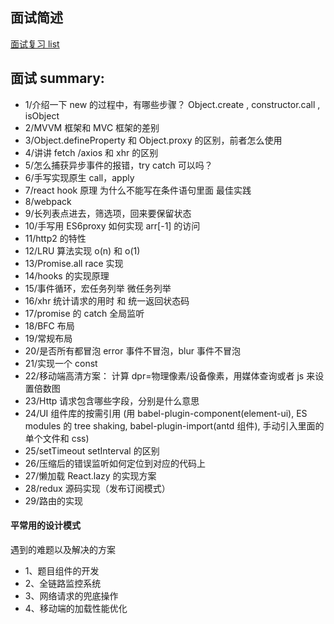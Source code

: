 ## 面试简述

[面试复习 list](https://bitable.feishu.cn/app8Ok6k9qafpMkgyRbfgxeEnet?from=logout&table=tblEnSV2PNAajtWE&view=vewJHSwJVd)

## 面试 summary:

- 1/介绍一下 new 的过程中，有哪些步骤？ Object.create , constructor.call , isObject
- 2/MVVM 框架和 MVC 框架的差别
- 3/Object.defineProperty 和 Object.proxy 的区别，前者怎么使用
- 4/讲讲 fetch /axios 和 xhr 的区别
- 5/怎么捕获异步事件的报错，try catch 可以吗？
- 6/手写实现原生 call，apply
- 7/react hook 原理 为什么不能写在条件语句里面 最佳实践
- 8/webpack
- 9/长列表点进去，筛选项，回来要保留状态
- 10/手写用 ES6proxy 如何实现 arr[-1] 的访问
- 11/http2 的特性
- 12/LRU 算法实现 o(n) 和 o(1)
- 13/Promise.all race 实现
- 14/hooks 的实现原理
- 15/事件循环，宏任务列举 微任务列举
- 16/xhr 统计请求的用时 和 统一返回状态码
- 17/promise 的 catch 全局监听
- 18/BFC 布局
- 19/常规布局
- 20/是否所有都冒泡 error 事件不冒泡，blur 事件不冒泡
- 21/实现一个 const
- 22/移动端高清方案： 计算 dpr=物理像素/设备像素，用媒体查询或者 js 来设置倍数图
- 23/Http 请求包含哪些字段，分别是什么意思
- 24/UI 组件库的按需引用 (用 babel-plugin-component(element-ui), ES modules 的 tree shaking, babel-plugin-import(antd 组件), 手动引入里面的单个文件和 css)
- 25/setTimeout setInterval 的区别
- 26/压缩后的错误监听如何定位到对应的代码上
- 27/懒加载 React.lazy 的实现方案
- 28/redux 源码实现（发布订阅模式）
- 29/路由的实现

#### 平常用的设计模式

遇到的难题以及解决的方案

- 1、题目组件的开发
- 2、全链路监控系统
- 3、网络请求的兜底操作
- 4、移动端的加载性能优化
